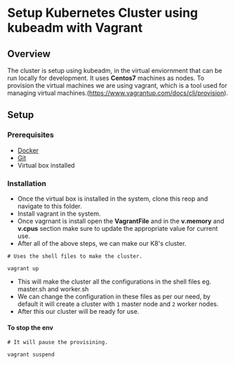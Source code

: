 # Setup Kubernetes Cluster using kubeadm with Vagrant

## Overview

The cluster is setup using kubeadm, in the virtual enviornment that can be run locally for development. It uses **Centos7** machines as nodes. To provision the virtual machines we are using vagrant, which is a tool used for managing virtual machines.(https://www.vagrantup.com/docs/cli/provision).

## Setup

### Prerequisites

- [Docker](https://docs.docker.com/install/)
- [Git](https://git-scm.com/downloads)
- Virtual box installed

### Installation

- Once the virtual box is installed in the system, clone this reop and navigate to this folder.
- Install vagrant in the system.
- Once vagrnant is install open the **VagrantFile** and in the **v.memory** and **v.cpus** section make sure to update the appropriate value for current use.
- After all of the above steps, we can make our K8's cluster.

```
# Uses the shell files to make the cluster.

vagrant up
```

- This will make the cluster all the configurations in the shell files eg. master.sh and worker.sh
- We can change the configuration in these files as per our need, by default it will create a cluster with `1` master node and `2` worker nodes.
- After this our cluster will be ready for use.

#### To stop the env

```
# It will pause the provisining.

vagrant suspend
```
